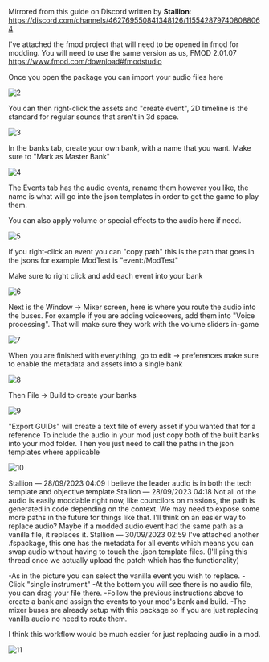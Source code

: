 Mirrored from this guide on Discord written by __Stallion__:
https://discord.com/channels/462769550841348126/1155428797408088064

I've attached the fmod project that will need to be opened in fmod for modding. You will need to use the same version as us, FMOD 2.01.07
https://www.fmod.com/download#fmodstudio

Once you open the package you can import your audio files here

![2](https://github.com/user-attachments/assets/3a81d9c6-28c5-4721-9a80-56138b592160)

You can then right-click the assets and "create event", 2D timeline is the standard for regular sounds that aren't in 3d space.

![3](https://github.com/user-attachments/assets/bfd00360-1cf9-4fd9-ac53-9ef4d488a86e)

In the banks tab, create your own bank, with a name that you want. Make sure to "Mark as Master Bank"

![4](https://github.com/user-attachments/assets/a6203e49-62ca-482d-8cf3-a04d757fad44)

The Events tab has the audio events, rename them however you like, the name is what will go into the json templates in order to get the game to play them.

You can also apply volume or special effects to the audio here if need.

![5](https://github.com/user-attachments/assets/6710bc9a-c8a7-4b94-991d-2dcbfedf0965)

If you right-click an event you can "copy path" this is the path that goes in the jsons for example ModTest is "event:/ModTest"

Make sure to right click and add each event into your bank

![6](https://github.com/user-attachments/assets/027af609-c599-4769-82e7-91f47e01c175)

Next is the Window -> Mixer screen, here is where you route the audio into the buses. For example if you are adding voiceovers, add them into "Voice processing". That will make sure they work with the volume sliders in-game

![7](https://github.com/user-attachments/assets/6d4a2565-b604-4378-bb57-1cb9d62e3482)

When you are finished with everything, go to edit -> preferences make sure to enable the metadata and assets into a single bank

![8](https://github.com/user-attachments/assets/e67eee4c-9f9e-4188-973a-311c2e0bfe5f)

Then File -> Build to create your banks

![9](https://github.com/user-attachments/assets/f785abc6-67ae-4794-a682-b158bc57cac8)

"Export GUIDs" will create a text file of every asset if you wanted that for a reference
To include the audio in your mod just copy both of the built banks into your mod folder. Then you just need to call the paths in the json templates where applicable

![10](https://github.com/user-attachments/assets/ffda3648-c292-4e72-9ab8-e997bcd80388)

Stallion — 28/09/2023 04:09
I believe the leader audio is in both the tech template and objective template
Stallion — 28/09/2023 04:18
Not all of the audio is easily moddable right now, like councilors on missions, the path is generated in code depending on the context. We may need to expose some more paths in the future for things like that. I'll think on an easier way to replace audio? Maybe if a modded audio event had the same path as a vanilla file, it replaces it.
Stallion — 30/09/2023 02:59
I've attached another .fspackage, this one has the metadata for all events which means you can swap audio without having to touch the .json template files. (I'll ping this thread once we actually upload the patch which has the functionality)

-As in the picture you can select the vanilla event you wish to replace.
-Click "single instrument"
-At the bottom you will see there is no audio file, you can drag your file there.
-Follow the previous instructions above to create a bank and assign the events to your mod's bank and build.
-The mixer buses are already setup with this package so if you are just replacing vanilla audio no need to route them.

I think this workflow would be much easier for just replacing audio in a mod. 

![11](https://github.com/user-attachments/assets/743bc294-9a1b-423a-b546-cb033b8b92fe)
